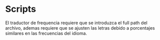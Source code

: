 # Scripts

El traductor de frequencia requiere que se introduzca el full path del archivo, ademas requiere que se ajusten las letras debido a porcentajes similares en las frecuencias del idioma.
